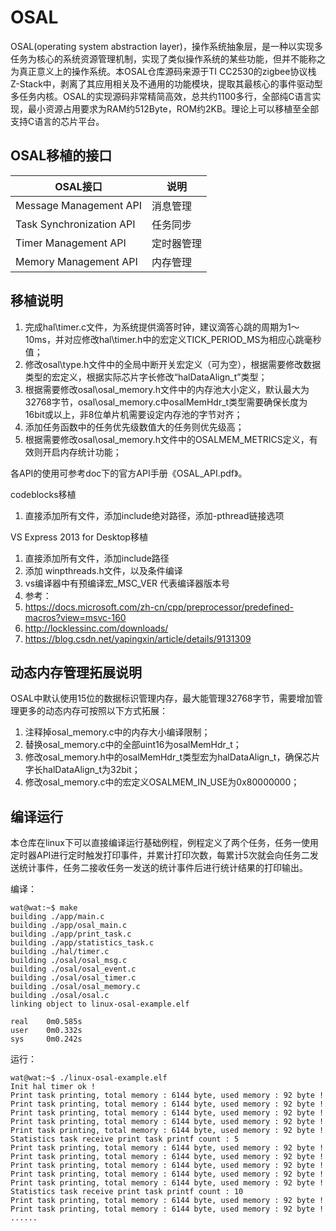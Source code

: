 # OSAL

OSAL(operating system abstraction layer)，操作系统抽象层，是一种以实现多任务为核心的系统资源管理机制，实现了类似操作系统的某些功能，但并不能称之为真正意义上的操作系统。本OSAL仓库源码来源于TI CC2530的zigbee协议栈Z-Stack中，剥离了其应用相关及不通用的功能模块，提取其最核心的事件驱动型多任务内核。OSAL的实现源码非常精简高效，总共约1100多行，全部纯C语言实现，最小资源占用要求为RAM约512Byte，ROM约2KB。理论上可以移植至全部支持C语言的芯片平台。

## OSAL移植的接口

| OSAL接口 | 说明 |
| -- | -- |
| Message Management API | 消息管理 |
| Task Synchronization API | 任务同步 |
| Timer Management API | 定时器管理 |
| Memory Management API | 内存管理 |

## 移植说明

1. 完成hal\timer.c文件，为系统提供滴答时钟，建议滴答心跳的周期为1～10ms，并对应修改hal\timer.h中的宏定义TICK_PERIOD_MS为相应心跳毫秒值；
2. 修改osal\type.h文件中的全局中断开关宏定义（可为空），根据需要修改数据类型的宏定义，根据实际芯片字长修改“halDataAlign_t”类型；
3. 根据需要修改osal\osal_memory.h文件中的内存池大小定义，默认最大为32768字节，osal\osal_memory.c中osalMemHdr_t类型需要确保长度为16bit或以上，非8位单片机需要设定内存池的字节对齐；
4. 添加任务函数中的任务优先级数值大的任务则优先级高；
5. 根据需要修改osal\osal_memory.h文件中的OSALMEM_METRICS定义，有效则开启内存统计功能；

各API的使用可参考doc下的官方API手册《OSAL_API.pdf》。

codeblocks移植
1. 直接添加所有文件，添加include绝对路径，添加-pthread链接选项

VS Express 2013 for Desktop移植
1. 直接添加所有文件，添加include路径
2. 添加 winpthreads.h文件，以及条件编译
3. vs编译器中有预编译宏_MSC_VER 代表编译器版本号
4. 参考：
5. https://docs.microsoft.com/zh-cn/cpp/preprocessor/predefined-macros?view=msvc-160
6. http://locklessinc.com/downloads/
7. https://blog.csdn.net/yapingxin/article/details/9131309

## 动态内存管理拓展说明

OSAL中默认使用15位的数据标识管理内存，最大能管理32768字节，需要增加管理更多的动态内存可按照以下方式拓展：

1. 注释掉osal_memory.c中的内存大小编译限制；
2. 替换osal_memory.c中的全部uint16为osalMemHdr_t；
3. 修改osal_memory.h中的osalMemHdr_t类型宏为halDataAlign_t，确保芯片字长halDataAlign_t为32bit；
4. 修改osal_memory.c中的宏定义OSALMEM_IN_USE为0x80000000；

## 编译运行

本仓库在linux下可以直接编译运行基础例程，例程定义了两个任务，任务一使用定时器API进行定时触发打印事件，并累计打印次数，每累计5次就会向任务二发送统计事件，任务二接收任务一发送的统计事件后进行统计结果的打印输出。

编译：

```shell
wat@wat:~$ make
building ./app/main.c
building ./app/osal_main.c
building ./app/print_task.c
building ./app/statistics_task.c
building ./hal/timer.c
building ./osal/osal_msg.c
building ./osal/osal_event.c
building ./osal/osal_timer.c
building ./osal/osal_memory.c
building ./osal/osal.c
linking object to linux-osal-example.elf

real    0m0.585s
user    0m0.332s
sys     0m0.242s
```

运行：

```shell
wat@wat:~$ ./linux-osal-example.elf
Init hal timer ok !
Print task printing, total memory : 6144 byte, used memory : 92 byte !
Print task printing, total memory : 6144 byte, used memory : 92 byte !
Print task printing, total memory : 6144 byte, used memory : 92 byte !
Print task printing, total memory : 6144 byte, used memory : 92 byte !
Print task printing, total memory : 6144 byte, used memory : 92 byte !
Statistics task receive print task printf count : 5
Print task printing, total memory : 6144 byte, used memory : 92 byte !
Print task printing, total memory : 6144 byte, used memory : 92 byte !
Print task printing, total memory : 6144 byte, used memory : 92 byte !
Print task printing, total memory : 6144 byte, used memory : 92 byte !
Print task printing, total memory : 6144 byte, used memory : 92 byte !
Statistics task receive print task printf count : 10
Print task printing, total memory : 6144 byte, used memory : 92 byte !
Print task printing, total memory : 6144 byte, used memory : 92 byte !
......
```
